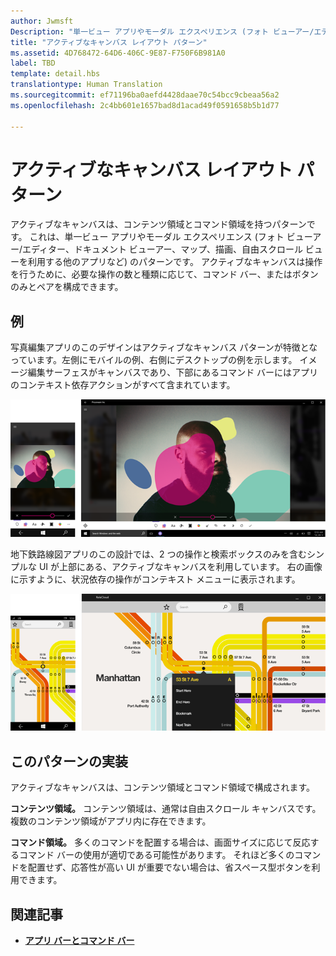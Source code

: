 ```yaml
---
author: Jwmsft
Description: "単一ビュー アプリやモーダル エクスペリエンス (フォト ビューアー/エディター、ドキュメント ビューアー、マップ、描画、自由スクロール ビューを利用する他のアプリなど) のコンテンツ領域とコマンド領域を持つパターンです。"
title: "アクティブなキャンバス レイアウト パターン"
ms.assetid: 4D768472-64D6-406C-9E87-F750F6B981A0
label: TBD
template: detail.hbs
translationtype: Human Translation
ms.sourcegitcommit: ef71196ba0aefd4428daae70c54bcc9cbeaa56a2
ms.openlocfilehash: 2c4bb601e1657bad8d1acad49f0591658b5b1d77

---
```

# アクティブなキャンバス レイアウト パターン

アクティブなキャンバスは、コンテンツ領域とコマンド領域を持つパターンです。 これは、単一ビュー アプリやモーダル エクスペリエンス (フォト ビューアー/エディター、ドキュメント ビューアー、マップ、描画、自由スクロール ビューを利用する他のアプリなど) のパターンです。 アクティブなキャンバスは操作を行うために、必要な操作の数と種類に応じて、コマンド バー、またはボタンのみとペアを構成できます。

## 例

写真編集アプリのこのデザインはアクティブなキャンバス パターンが特徴となっています。左側にモバイルの例、右側にデスクトップの例を示します。 イメージ編集サーフェスがキャンバスであり、下部にあるコマンド バーにはアプリのコンテキスト依存アクションがすべて含まれています。

![アクティブなキャンバス パターンを使った写真編集プログラムの例](images/uap-photo-pc-phone-700.png)

地下鉄路線図アプリのこの設計では、2 つの操作と検索ボックスのみを含むシンプルな UI が上部にある、アクティブなキャンバスを利用しています。 右の画像に示すように、状況依存の操作がコンテキスト メニューに表示されます。

![アクティブなキャンバス パターンを使ったマップ アプリの例](images/uap-subway-pc-phone-700.png)


## このパターンの実装

アクティブなキャンバスは、コンテンツ領域とコマンド領域で構成されます。

**コンテンツ領域。**  コンテンツ領域は、通常は自由スクロール キャンバスです。 複数のコンテンツ領域がアプリ内に存在できます。

**コマンド領域。**  多くのコマンドを配置する場合は、画面サイズに応じて反応するコマンド バーの使用が適切である可能性があります。 それほど多くのコマンドを配置せず、応答性が高い UI が重要でない場合は、省スペース型ボタンを利用できます。



## 関連記事

-   [**アプリ バーとコマンド バー**](../controls-and-patterns/app-bars.md)



<!--HONumber=Aug16_HO3-->


